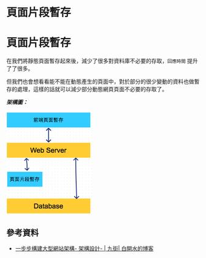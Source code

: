 # 頁面片段暫存

# 頁面片段暫存

在我們將靜態頁面暫存起來後，減少了很多對資料庫不必要的存取，`回應時間` 提升了了很多。

但我們也會想看看能不能在動態產生的頁面中，對於部分的很少變動的資料也做暫存的處理，這樣的話就可以減少部分動態網頁頁面不必要的存取了。

***架構圖：***

![](img/4a929cbc.png)

## 參考資料

*   [一步步構建大型網站架構- 架構設計- | 九街| 白開水的博客](http://www.9streets.cn/art-php-489.html)